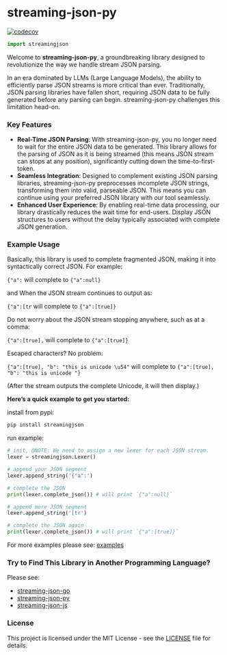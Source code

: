 # streaming-json-py

[![codecov](https://codecov.io/gh/karminski/streaming-json-py/graph/badge.svg?token=1901RX87FK)](https://codecov.io/gh/karminski/streaming-json-py)

```python
import streamingjson
```

Welcome to **streaming-json-py**, a groundbreaking library designed to revolutionize the way we handle stream JSON parsing.  

In an era dominated by LLMs (Large Language Models), the ability to efficiently parse JSON streams is more critical than ever. Traditionally, JSON parsing libraries have fallen short, requiring JSON data to be fully generated before any parsing can begin. streaming-json-py challenges this limitation head-on.

### Key Features

- **Real-Time JSON Parsing**: With streaming-json-py, you no longer need to wait for the entire JSON data to be generated. This library allows for the parsing of JSON as it is being streamed (this means JSON stream can stops at any position), significantly cutting down the time-to-first-token.
- **Seamless Integration**: Designed to complement existing JSON parsing libraries, streaming-json-py preprocesses incomplete JSON strings, transforming them into valid, parseable JSON. This means you can continue using your preferred JSON library with our tool seamlessly.
- **Enhanced User Experience**: By enabling real-time data processing, our library drastically reduces the wait time for end-users. Display JSON structures to users without the delay typically associated with complete JSON generation.

### Example Usage

Basically, this library is used to complete fragmented JSON, making it into syntactically correct JSON. For example:

```{"a":``` will complete to ```{"a":null}```

and When the JSON stream continues to output as:

```{"a":[tr``` will complete to ```{"a":[true]}```

Do not worry about the JSON stream stopping anywhere, such as at a comma:

```{"a":[true],``` will complete to ```{"a":[true]}```

Escaped characters? No problem:  

```{"a":[true], "b": "this is unicode \u54"``` will complete to ```{"a":[true], "b": "this is unicode "}``` 

(After the stream outputs the complete Unicode, it will then display.)


**Here’s a quick example to get you started:**

install from pypi:

```bash
pip install streamingjson
```

run example:

```python
# init, @NOTE: We need to assign a new lexer for each JSON stream.
lexer = streamingjson.Lexer()

# append your JSON segment
lexer.append_string('{"a":')

# complete the JSON
print(lexer.complete_json()) # will print `{"a":null}`

# append more JSON segment
lexer.append_string('[tr')

# complete the JSON again
print(lexer.complete_json()) # will print `{"a":[true]}`
```


For more examples please see: [examples](./examples/)

### Try to Find This Library in Another Programming Language?

Please see:

- [streaming-json-go](https://github.com/karminski/streaming-json-go)
- [streaming-json-py](https://github.com/karminski/streaming-json-py)
- [streaming-json-js](https://github.com/karminski/streaming-json-js)


### License

This project is licensed under the MIT License - see the [LICENSE](./LICENSE) file for details.
